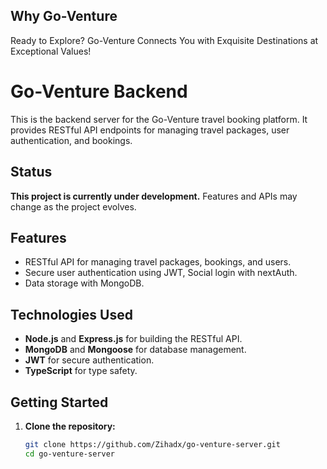 ## Why Go-Venture
Ready to Explore? Go-Venture Connects You with Exquisite Destinations at Exceptional Values!

# Go-Venture Backend

This is the backend server for the Go-Venture travel booking platform. It provides RESTful API endpoints for managing travel packages, user authentication, and bookings.

## Status
**This project is currently under development.** Features and APIs may change as the project evolves.

## Features
- RESTful API for managing travel packages, bookings, and users.
- Secure user authentication using JWT, Social login with nextAuth.
- Data storage with MongoDB.

## Technologies Used
- **Node.js** and **Express.js** for building the RESTful API.
- **MongoDB** and **Mongoose** for database management.
- **JWT** for secure authentication.
- **TypeScript** for type safety.

## Getting Started

1. **Clone the repository:**
   ```bash
   git clone https://github.com/Zihadx/go-venture-server.git
   cd go-venture-server
